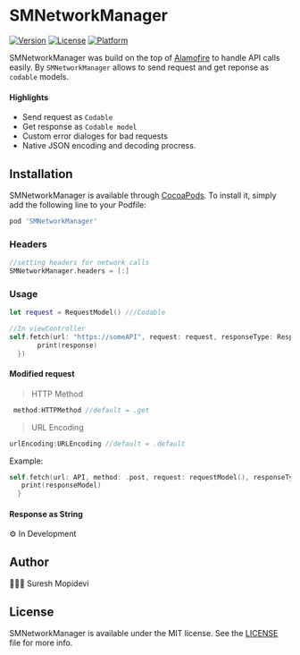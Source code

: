 # SMNetworkManager

[![Version](https://img.shields.io/cocoapods/v/SMNetworkManager.svg?style=flat)](https://cocoapods.org/pods/SMNetworkManager)
[![License](https://img.shields.io/cocoapods/l/SMNetworkManager.svg?style=flat)](https://cocoapods.org/pods/SMNetworkManager)
[![Platform](https://img.shields.io/cocoapods/p/SMNetworkManager.svg?style=flat)](https://cocoapods.org/pods/SMNetworkManager)

SMNetworkManager was build on the top of [Alamofire](https://github.com/Alamofire/Alamofire) to handle API calls easily. By `SMNetworkManager` allows to send request and get reponse as `codable` models. 

#### Highlights
- Send request as `Codable`
- Get response as `Codable model`
- Custom error dialoges for bad requests
- Native JSON encoding and decoding procress.

## Installation

SMNetworkManager is available through [CocoaPods](https://cocoapods.org/pods/SMNetworkManager). To install
it, simply add the following line to your Podfile:

```ruby
pod 'SMNetworkManager'
```

### Headers
 ```swift
//setting headers for network calls
SMNetworkManager.headers = [:]
```
### Usage
```swift
let request = RequestModel() ///Codable

//In viewController
self.fetch(url: "https://someAPI", request: request, responseType: ResponseModel.self, paramEncoding: .default) { [weak self] (response) in
       print(response)
  })
```
#### Modified request

> HTTP Method
```swift
 method:HTTPMethod //default = .get
```` 
> URL Encoding
```swift
urlEncoding:URLEncoding //default = .default
```
Example:
```swift
self.fetch(url: API, method: .post, request: requestModel(), responseType: ReponseModel.self, paramEncoding: .httpBody) { (responseModel) in
   print(responseModel)
  }
```
#### Response as String

⚙️ In Development

## Author

🙍🏻‍♂️ Suresh Mopidevi

## License

SMNetworkManager is available under the MIT license. See the [LICENSE](https://github.com/sureshmopidevi/SMNetworkManager/blob/master/LICENSE) file for more info.
